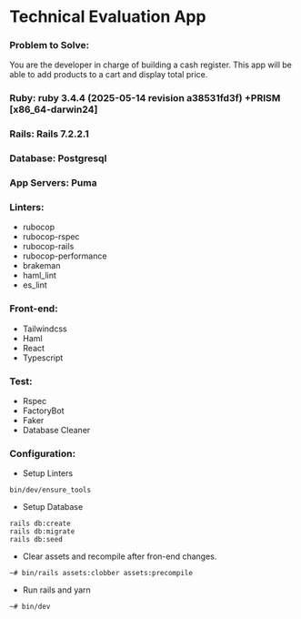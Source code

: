 # Technical Evaluation App

### Problem to Solve:
You are the developer in charge of building a cash register. This app will be able to add products to a cart and display total price.

### Ruby: ruby 3.4.4 (2025-05-14 revision a38531fd3f) +PRISM [x86_64-darwin24]
### Rails: Rails 7.2.2.1
### Database: Postgresql
### App Servers: Puma
### Linters:
* rubocop
* rubocop-rspec
* rubocop-rails
* rubocop-performance
* brakeman
* haml_lint
* es_lint

### Front-end:
* Tailwindcss
* Haml
* React
* Typescript

### Test:
* Rspec
* FactoryBot
* Faker
* Database Cleaner

### Configuration:
* Setup Linters
```
bin/dev/ensure_tools
```

* Setup Database
```
rails db:create
rails db:migrate
rails db:seed
```

* Clear assets and recompile after fron-end changes.
```
~# bin/rails assets:clobber assets:precompile  
```
* Run rails and yarn
```
~# bin/dev
```
